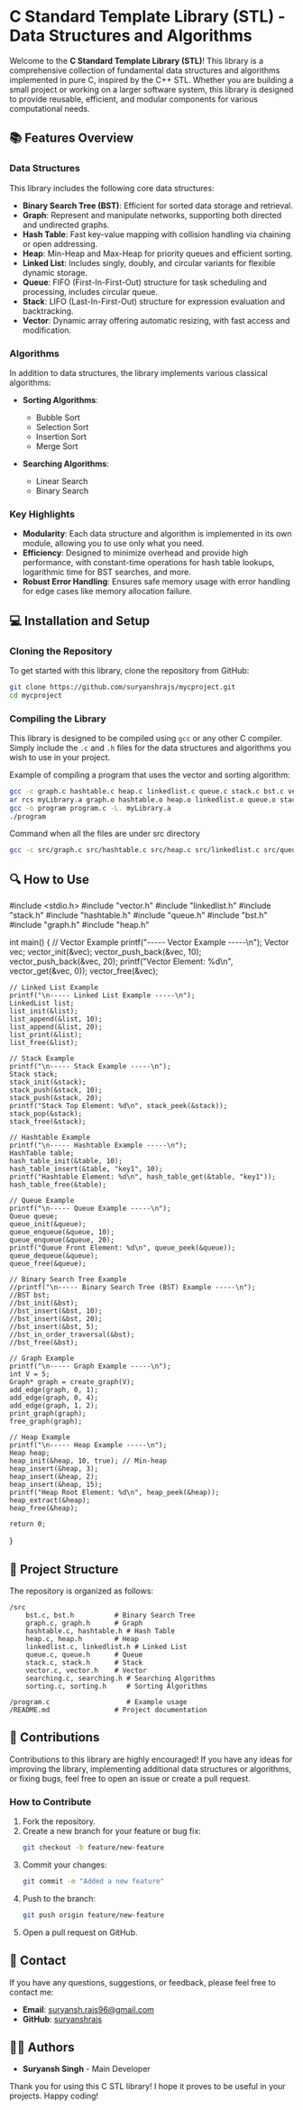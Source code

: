 # C Standard Template Library (STL) - Data Structures and Algorithms

Welcome to the **C Standard Template Library (STL)**! This library is a comprehensive collection of fundamental data structures and algorithms implemented in pure C, inspired by the C++ STL. Whether you are building a small project or working on a larger software system, this library is designed to provide reusable, efficient, and modular components for various computational needs.

## 📚 Features Overview

### Data Structures
This library includes the following core data structures:
- **Binary Search Tree (BST)**: Efficient for sorted data storage and retrieval.
- **Graph**: Represent and manipulate networks, supporting both directed and undirected graphs.
- **Hash Table**: Fast key-value mapping with collision handling via chaining or open addressing.
- **Heap**: Min-Heap and Max-Heap for priority queues and efficient sorting.
- **Linked List**: Includes singly, doubly, and circular variants for flexible dynamic storage.
- **Queue**: FIFO (First-In-First-Out) structure for task scheduling and processing, includes circular queue.
- **Stack**: LIFO (Last-In-First-Out) structure for expression evaluation and backtracking.
- **Vector**: Dynamic array offering automatic resizing, with fast access and modification.

### Algorithms
In addition to data structures, the library implements various classical algorithms:
- **Sorting Algorithms**:
  - Bubble Sort
  - Selection Sort
  - Insertion Sort
  - Merge Sort
  
- **Searching Algorithms**:
  - Linear Search
  - Binary Search

### Key Highlights
- **Modularity**: Each data structure and algorithm is implemented in its own module, allowing you to use only what you need.
- **Efficiency**: Designed to minimize overhead and provide high performance, with constant-time operations for hash table lookups, logarithmic time for BST searches, and more.
- **Robust Error Handling**: Ensures safe memory usage with error handling for edge cases like memory allocation failure.

## 💻 Installation and Setup

### Cloning the Repository
To get started with this library, clone the repository from GitHub:
```bash
git clone https://github.com/suryanshrajs/mycproject.git
cd mycproject
```

### Compiling the Library
This library is designed to be compiled using `gcc` or any other C compiler. Simply include the `.c` and `.h` files for the data structures and algorithms you wish to use in your project.

Example of compiling a program that uses the vector and sorting algorithm:
```bash
gcc -c graph.c hashtable.c heap.c linkedlist.c queue.c stack.c bst.c vector.c searching.c sorting.c
ar rcs myLibrary.a graph.o hashtable.o heap.o linkedlist.o queue.o stack.o bst.o vector.o searching.o sorting.o
gcc -o program program.c -L. myLibrary.a
./program
```
Command when all the files are under src directory
```bash
gcc -c src/graph.c src/hashtable.c src/heap.c src/linkedlist.c src/queue.c src/stack.c src/bst.c src/vector.c src/searching.c src/sorting.c
```
## 🔍 How to Use


#include <stdio.h>
#include "vector.h"
#include "linkedlist.h"
#include "stack.h"
#include "hashtable.h"
#include "queue.h"
#include "bst.h"
#include "graph.h"
#include "heap.h"

int main() {
    // Vector Example
    printf("----- Vector Example -----\n");
    Vector vec;
    vector_init(&vec);
    vector_push_back(&vec, 10);
    vector_push_back(&vec, 20);
    printf("Vector Element: %d\n", vector_get(&vec, 0));
    vector_free(&vec);

    // Linked List Example
    printf("\n----- Linked List Example -----\n");
    LinkedList list;
    list_init(&list);
    list_append(&list, 10);
    list_append(&list, 20);
    list_print(&list);
    list_free(&list);

    // Stack Example
    printf("\n----- Stack Example -----\n");
    Stack stack;
    stack_init(&stack);
    stack_push(&stack, 10);
    stack_push(&stack, 20);
    printf("Stack Top Element: %d\n", stack_peek(&stack));
    stack_pop(&stack);
    stack_free(&stack);

    // Hashtable Example
    printf("\n----- Hashtable Example -----\n");
    HashTable table;
    hash_table_init(&table, 10);
    hash_table_insert(&table, "key1", 10);
    printf("Hashtable Element: %d\n", hash_table_get(&table, "key1"));
    hash_table_free(&table);

    // Queue Example
    printf("\n----- Queue Example -----\n");
    Queue queue;
    queue_init(&queue);
    queue_enqueue(&queue, 10);
    queue_enqueue(&queue, 20);
    printf("Queue Front Element: %d\n", queue_peek(&queue));
    queue_dequeue(&queue);
    queue_free(&queue);

    // Binary Search Tree Example
    //printf("\n----- Binary Search Tree (BST) Example -----\n");
    //BST bst;
    //bst_init(&bst);
    //bst_insert(&bst, 10);
    //bst_insert(&bst, 20);
    //bst_insert(&bst, 5);
    //bst_in_order_traversal(&bst);
    //bst_free(&bst);

    // Graph Example
    printf("\n----- Graph Example -----\n");
    int V = 5;
    Graph* graph = create_graph(V);
    add_edge(graph, 0, 1);
    add_edge(graph, 0, 4);
    add_edge(graph, 1, 2);
    print_graph(graph);
    free_graph(graph);

    // Heap Example
    printf("\n----- Heap Example -----\n");
    Heap heap;
    heap_init(&heap, 10, true); // Min-heap
    heap_insert(&heap, 3);
    heap_insert(&heap, 2);
    heap_insert(&heap, 15);
    printf("Heap Root Element: %d\n", heap_peek(&heap));
    heap_extract(&heap);
    heap_free(&heap);

    return 0;
}

## 📂 Project Structure
The repository is organized as follows:
```
/src
    bst.c, bst.h          # Binary Search Tree
    graph.c, graph.h      # Graph
    hashtable.c, hashtable.h # Hash Table
    heap.c, heap.h        # Heap
    linkedlist.c, linkedlist.h # Linked List
    queue.c, queue.h      # Queue
    stack.c, stack.h      # Stack
    vector.c, vector.h    # Vector
    searching.c, searching.h # Searching Algorithms
    sorting.c, sorting.h     # Sorting Algorithms

/program.c                   # Example usage
/README.md                # Project documentation
```

## 🌟 Contributions
Contributions to this library are highly encouraged! If you have any ideas for improving the library, implementing additional data structures or algorithms, or fixing bugs, feel free to open an issue or create a pull request.

### How to Contribute
1. Fork the repository.
2. Create a new branch for your feature or bug fix:
   ```bash
   git checkout -b feature/new-feature
   ```
3. Commit your changes:
   ```bash
   git commit -m "Added a new feature"
   ```
4. Push to the branch:
   ```bash
   git push origin feature/new-feature
   ```
5. Open a pull request on GitHub.


## 📧 Contact
If you have any questions, suggestions, or feedback, please feel free to contact me:
- **Email**: suryansh.rajs96@gmail.com
- **GitHub**: [suryanshrajs](https://github.com/suryanshrajs)

## 👨‍💻 Authors
- **Suryansh Singh** - Main Developer

Thank you for using this C STL library! I hope it proves to be useful in your projects. Happy coding!
